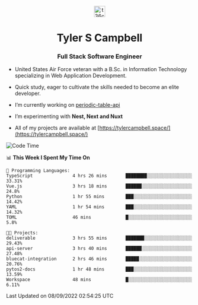 <p align="center">
<a href="https://www.linkedin.com/in/t36campbell" target="blank"><img align="center" src="https://ik.imagekit.io/t36campbell/Portfolio/linkedin.png.original_m8bbGgPh6.png" alt="t36campbell" height="30" width="30" /></a>
</p>
<h1 align="center">Tyler S Campbell</h1>
<h3 align="center">Full Stack Software Engineer</h3>

* United States Air Force veteran with a B.Sc. in Information Technology specializing in Web Application Development. 

* Quick study, eager to cultivate the skills needed to become an elite developer.

* I’m currently working on [periodic-table-api](https://github.com/t36campbell/periodic-table-api)

* I’m experimenting with **Nest, Next and Nuxt**

* All of my projects are available at [https://tylercampbell.space/](https://tylercampbell.space/)

<!--START_SECTION:waka-->
![Code Time](http://img.shields.io/badge/Code%20Time-1%2C784%20hrs%2036%20mins-blue)

📊 **This Week I Spent My Time On** 

```text
💬 Programming Languages: 
TypeScript               4 hrs 26 mins       ████████░░░░░░░░░░░░░░░░░   33.31% 
Vue.js                   3 hrs 18 mins       ██████░░░░░░░░░░░░░░░░░░░   24.8% 
Python                   1 hr 55 mins        ███░░░░░░░░░░░░░░░░░░░░░░   14.42% 
YAML                     1 hr 54 mins        ███░░░░░░░░░░░░░░░░░░░░░░   14.32% 
TOML                     46 mins             █░░░░░░░░░░░░░░░░░░░░░░░░   5.8%

🐱‍💻 Projects: 
deliverable              3 hrs 55 mins       ███████░░░░░░░░░░░░░░░░░░   29.43% 
api-server               3 hrs 40 mins       ██████░░░░░░░░░░░░░░░░░░░   27.48% 
bluecat-integration      2 hrs 46 mins       █████░░░░░░░░░░░░░░░░░░░░   20.76% 
pytos2-docs              1 hr 48 mins        ███░░░░░░░░░░░░░░░░░░░░░░   13.59% 
Workspace                48 mins             █░░░░░░░░░░░░░░░░░░░░░░░░   6.11%

```


 Last Updated on 08/09/2022 02:54:25 UTC
<!--END_SECTION:waka-->
